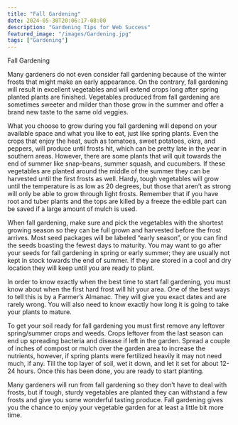 ```yaml
---
title: "Fall Gardening"
date: 2024-05-30T20:06:17-08:00
description: "Gardening Tips for Web Success"
featured_image: "/images/Gardening.jpg"
tags: ["Gardening"]
---
```


Fall Gardening

Many gardeners do not even consider fall gardening because of the winter frosts that might make an early appearance.  On the contrary, fall gardening will result in excellent vegetables and will extend crops long after spring planted plants are finished.  Vegetables produced from fall gardening are sometimes sweeter and milder than those grow in the summer and offer a brand new taste to the same old veggies.

What you choose to grow during you fall gardening will depend on your available space and what you like to eat, just like spring plants.  Even the crops that enjoy the heat, such as tomatoes, sweet potatoes, okra, and peppers, will produce until frosts hit, which can be pretty late in the year in southern areas.  However, there are some plants that will quit towards the end of summer like snap-beans, summer squash, and cucumbers.  If these vegetables are planted around the middle of the summer they can be harvested until the first frosts as well.  Hardy, tough vegetables will grow until the temperature is as low as 20 degrees, but those that aren’t as strong will only be able to grow through light frosts.  Remember that if you have root and tuber plants and the tops are killed by a freeze the edible part can be saved if a large amount of mulch is used.

When fall gardening, make sure and pick the vegetables with the shortest growing season so they can be full grown and harvested before the frost arrives.  Most seed packages will be labeled “early season”, or you can find the seeds boasting the fewest days to maturity.  You may want to go after your seeds for fall gardening in spring or early summer; they are usually not kept in stock towards the end of summer.  If they are stored in a cool and dry location they will keep until you are ready to plant.

In order to know exactly when the best time to start fall gardening, you must know about when the first hard frost will hit your area.  One of the best ways to tell this is by a Farmer’s Almanac.  They will give you exact dates and are rarely wrong.  You will also need to know exactly how long it is going to take your plants to mature.

To get your soil ready for fall gardening you must first remove any leftover spring/summer crops and weeds.  Crops leftover from the last season can end up spreading bacteria and disease if left in the garden.  Spread a couple of inches of compost or mulch over the garden area to increase the nutrients, however, if spring plants were fertilized heavily it may not need much, if any.  Till the top layer of soil, wet it down, and let it set for about 12-24 hours.  Once this has been done, you are ready to start planting.

Many gardeners will run from fall gardening so they don’t have to deal with frosts, but if tough, sturdy vegetables are planted they can withstand a few frosts and give you some wonderful tasting produce.  Fall gardening gives you the chance to enjoy your vegetable garden for at least a little bit more time.

